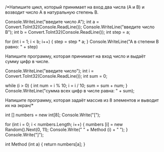 /*Напишите цикл, который принимает на вход два числа (A и B) и возводит число A в натуральную степень B.

Console.WriteLine("введите число A");
int a = Convert.ToInt32(Console.ReadLine());
Console.WriteLine("введите число B");
int b = Convert.ToInt32(Console.ReadLine());
int step = a;

for (int i = 1; i < b; i++)
{
step = step * a;
}
Console.WriteLine("A в степени B равно: " + step)




Напишите программу, которая принимает на вход число и выдаёт сумму цифр в числе.

Console.WriteLine("введите число");
int i = Convert.ToInt32(Console.ReadLine());
int sum = 0;

while (i > 0)
{
int num = i % 10;
i = i / 10;
sum = sum + num;
}
Console.WriteLine("сумма всех цифр в числе равна: " + sum);



Напишите программу, которая задаёт массив из 8 элементов и выводит их на экран/*

int [] numbers = new int[8];
Console.Write("[");

for (int i = 0; i < numbers.Length; i++)
 {
    numbers [i] = new Random().Next(0, 11);
    Console.Write(" " + Method (i) + " ");
 }
Console.Write("]");

int Method (int a)
{
    return numbers[a];
}
